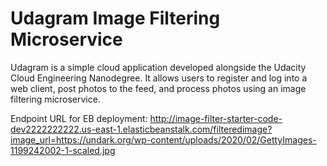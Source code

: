 # Udagram Image Filtering Microservice

Udagram is a simple cloud application developed alongside the Udacity Cloud Engineering Nanodegree. It allows users to register and log into a web client, post photos to the feed, and process photos using an image filtering microservice.

Endpoint URL for EB deployment:
http://image-filter-starter-code-dev2222222222.us-east-1.elasticbeanstalk.com/filteredimage?image_url=https://undark.org/wp-content/uploads/2020/02/GettyImages-1199242002-1-scaled.jpg